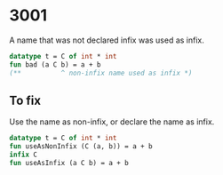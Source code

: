 # 3001

A name that was not declared infix was used as infix.

```sml
datatype t = C of int * int
fun bad (a C b) = a + b
(**          ^ non-infix name used as infix *)
```

## To fix

Use the name as non-infix, or declare the name as infix.

```sml
datatype t = C of int * int
fun useAsNonInfix (C (a, b)) = a + b
infix C
fun useAsInfix (a C b) = a + b
```
